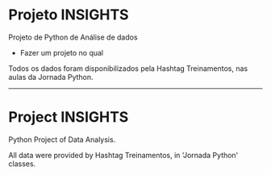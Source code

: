 # Projeto INSIGHTS
Projeto de Python de Análise de dados

* Fazer um projeto no qual 

Todos os dados foram disponibilizados pela Hashtag Treinamentos, nas aulas da Jornada Python.
***
# Project INSIGHTS
Python Project of Data Analysis.


All data were provided by Hashtag Treinamentos, in 'Jornada Python' classes.
